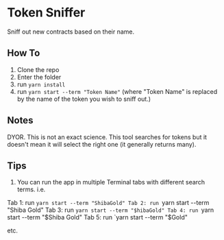 # Token Sniffer

Sniff out new contracts based on their name.

## How To

1. Clone the repo
2. Enter the folder
3. run `yarn install`
4. run `yarn start --term "Token Name"` (where "Token Name" is replaced by the name of the token you wish to sniff out.)

## Notes

DYOR. This is not an exact science. This tool searches for tokens but it doesn't mean it will select the right one (it generally returns many).

## Tips

1. You can run the app in multiple Terminal tabs with different search terms. i.e.

Tab 1: run `yarn start --term "ShibaGold"
Tab 2: run `yarn start --term "Shiba Gold"
Tab 3: run `yarn start --term "$hibaGold"
Tab 4: run `yarn start --term "$Shiba Gold"
Tab 5: run `yarn start --term "$Gold"

etc.
